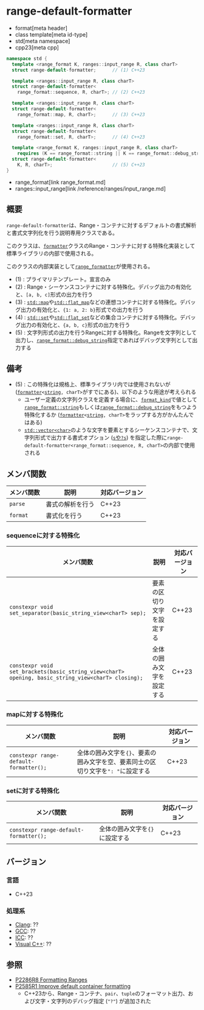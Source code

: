 # range-default-formatter
* format[meta header]
* class template[meta id-type]
* std[meta namespace]
* cpp23[meta cpp]

```cpp
namespace std {
  template <range_format K, ranges::input_range R, class charT>
  struct range-default-formatter;      // (1) C++23

  template <ranges::input_range R, class charT>
  struct range-default-formatter<
    range_format::sequence, R, charT>; // (2) C++23

  template <ranges::input_range R, class charT>
  struct range-default-formatter<
    range_format::map, R, charT>;      // (3) C++23

  template <ranges::input_range R, class charT>
  struct range-default-formatter<
    range_format::set, R, charT>;      // (4) C++23

  template <range_format K, ranges::input_range R, class charT>
    requires (K == range_format::string || K == range_format::debug_string)
  struct range-default-formatter<
    K, R, charT>;                      // (5) C++23
}
```
* range_format[link range_format.md]
* ranges::input_range[link /reference/ranges/input_range.md]

## 概要
`range-default-formatter`は、Range・コンテナに対するデフォルトの書式解析と書式文字列化を行う説明専用クラスである。

このクラスは、[`formatter`](formatter.md)クラスのRange・コンテナに対する特殊化実装として標準ライブラリの内部で使用される。

このクラスの内部実装として[`range_formatter`](range_formatter.md)が使用される。


- (1) : プライマリテンプレート。宣言のみ
- (2) : Range・シーケンスコンテナに対する特殊化。デバッグ出力の有効化と、`[a, b, c]`形式の出力を行う
- (3) : [`std::map`](/reference/map/map.md)や[`std::flat_map`](/reference/flat_map/flat_map.md)などの連想コンテナに対する特殊化。デバッグ出力の有効化と、`{1: a, 2: b}`形式での出力を行う
- (4) : [`std::set`](/reference/set/set.md)や[`std::flat_set`](/reference/flat_set/flat_set.md.nolink)などの集合コンテナに対する特殊化。デバッグ出力の有効化と、`{a, b, c}`形式の出力を行う
- (5) : 文字列形式の出力を行うRangeに対する特殊化。Rangeを文字列として出力し、[`range_format::debug_string`](range_format.md)指定であればデバッグ文字列として出力する


## 備考
- (5) : この特殊化は規格上、標準ライブラリ内では使用されないが ([`formatter`](formatter.md)`<`[`string`](/reference/string/basic_string.md)`, charT>`がすでにある)、以下のような用途が考えられる
    - ユーザー定義の文字列クラスを定義する場合に、[`format_kind`](format_kind.md)で値として[`range_format::string`](range_format.md)もしくは[`range_format::debug_string`](range_format.md)をもつよう特殊化するか ([`formatter`](formatter.md)`<`[`string`](/reference/string/basic_string.md)`, charT>`をラップする方がかんたんではある)
    - [`std::vector<char>`](/reference/vector/vector.md)のような文字を要素とするシーケンスコンテナで、文字列形式で出力する書式オプション ([`s`や`?s`](format.md#range-format-options)) を指定した際に`range-default-formatter<range_format::sequence, R, charT>`の内部で使用される


## メンバ関数

| メンバ関数 | 説明 | 対応バージョン |
|------------|------|----------------|
| `parse`    | 書式の解析を行う | C++23 |
| `format`   | 書式化を行う | C++23 |


### sequenceに対する特殊化

| メンバ関数 | 説明 | 対応バージョン |
|------------|------|----------------|
| `constexpr void set_separator(basic_string_view<charT> sep);` | 要素の区切り文字を設定する | C++23 |
| `constexpr void set_brackets(basic_string_view<charT> opening, basic_string_view<charT> closing);` | 全体の囲み文字を設定する | C++23 |


### mapに対する特殊化

| メンバ関数 | 説明 | 対応バージョン |
|------------|------|----------------|
| `constexpr range-default-formatter();` | 全体の囲み文字を`{}`、要素の囲み文字を空、要素同士の区切り文字を`": "`に設定する | C++23 |

### setに対する特殊化

| メンバ関数 | 説明 | 対応バージョン |
|------------|------|----------------|
| `constexpr range-default-formatter();` | 全体の囲み文字を`{}`に設定する | C++23 |


## バージョン
### 言語
- C++23

### 処理系
- [Clang](/implementation.md#clang): ??
- [GCC](/implementation.md#gcc): ??
- [ICC](/implementation.md#icc): ??
- [Visual C++](/implementation.md#visual_cpp): ??


## 参照
- [P2286R8 Formatting Ranges](https://www.open-std.org/jtc1/sc22/wg21/docs/papers/2022/p2286r8.html)
- [P2585R1 Improve default container formatting](https://www.open-std.org/jtc1/sc22/wg21/docs/papers/2022/p2585r1.html)
    - C++23から、Range・コンテナ、`pair`、`tuple`のフォーマット出力、および文字・文字列のデバッグ指定 (`"?"`) が追加された
